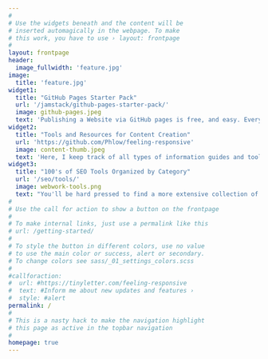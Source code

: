 ```yaml
---
#
# Use the widgets beneath and the content will be
# inserted automagically in the webpage. To make
# this work, you have to use › layout: frontpage
#
layout: frontpage
header:
  image_fullwidth: 'feature.jpg'
image:
  title: 'feature.jpg'
widget1:
  title: "GitHub Pages Starter Pack"
  url: '/jamstack/github-pages-starter-pack/'
  image: github-pages.jpeg
  text: 'Publishing a Website via GitHub pages is free, and easy. Everything you need to get your first site off the ground and extended resources..'
widget2:
  title: "Tools and Resources for Content Creation"
  url: 'https://github.com/Phlow/feeling-responsive'
  image: content-thumb.jpeg
  text: 'Here, I keep track of all types of information guides and tools related to content creation.'
widget3:
  title: "100's of SEO Tools Organized by Category"
  url: '/seo/tools/'
  image: webwork-tools.png
  text: "You'll be hard pressed to find a more extensive collection of SEO tools, with an assortment of links for additional resources."
#
# Use the call for action to show a button on the frontpage
#
# To make internal links, just use a permalink like this
# url: /getting-started/
#
# To style the button in different colors, use no value
# to use the main color or success, alert or secondary.
# To change colors see sass/_01_settings_colors.scss
#
#callforaction:
#  url: #https://tinyletter.com/feeling-responsive
#  text: #Inform me about new updates and features ›
#  style: #alert
permalink: /
#
# This is a nasty hack to make the navigation highlight
# this page as active in the topbar navigation
#
homepage: true
---
```

